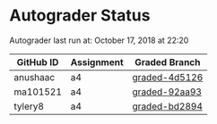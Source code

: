 # Autograder Status
Autograder last run at: October 17, 2018 at 22:20

| GitHub ID | Assignment | Graded Branch |
|-----------|------------|---------------|
| anushaac | a4 | [graded-4d5126](https://github.com/Fall2018COMP401-001/a4-anushaac/tree/graded-4d5126) | 
| ma101521 | a4 | [graded-92aa93](https://github.com/Fall2018COMP401-001/a4-ma101521/tree/graded-92aa93) | 
| tylery8 | a4 | [graded-bd2894](https://github.com/Fall2018COMP401-001/a4-tylery8/tree/graded-bd2894) | 
